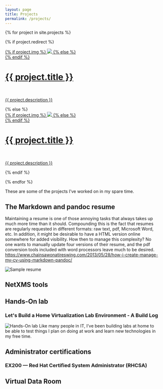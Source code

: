 ```yaml
---
layout: page
title: Projects
permalink: /projects/
---
```


{% for project in site.projects %}

{% if project.redirect %}
<div class="project">
    <div class="thumbnail">
        <a href="{{ project.redirect }}" target="_blank">
        {% if project.img %}
        <img class="thumbnail" src="{{ project.img | prepend: site.baseurl | prepend: site.url }}"/>
        {% else %}
        <div class="thumbnail blankbox"></div>
        {% endif %}    
        <span>
            <h1>{{ project.title }}</h1>
            <br/>
            <p>{{ project.description }}</p>
        </span>
        </a>
    </div>
</div>
{% else %}

<div class="project ">
    <div class="thumbnail">
        <a href="{{ project.url | prepend: site.baseurl | prepend: site.url }}">
        {% if project.img %}
        <img class="thumbnail" src="{{ project.img | prepend: site.baseurl | prepend: site.url }}"/>
        {% else %}
        <div class="thumbnail blankbox"></div>
        {% endif %}    
        <span>
            <h1>{{ project.title }}</h1>
            <br/>
            <p>{{ project.description }}</p>
        </span>
        </a>
    </div>
</div>

{% endif %}

{% endfor %}

These are some of the projects I’ve worked on in my spare time.

## The Markdown and pandoc resume

Maintaining a resume is one of those annoying tasks that always takes up much more time than it should. Compounding this is the fact that resumes are regularly requested in different formats: raw text, pdf, Microsoft Word, etc. In addition, it might be desirable to have a HTML version online somewhere for added visibility. How then to manage this complexity? No one wants to manually update four versions of their resume, and the pdf conversion tools included with word processors leave much to be desired.
https://www.chainsawonatireswing.com/2013/05/28/how-i-create-manage-my-cv-using-markdown-pandoc/

![Sample resume](https://github.com/resume-nation/resume-nation.github.io/blob/master/images/stock-demo.PNG?raw=true)

## NetXMS tools

## Hands-On lab
### Let's Build a Home Virtualization Lab Environment - A Build Log 

![Hands-On lab](https://louwrentius.com/static/images/dl380htop01.png)
Like many people in IT, I’ve been building labs at home to be able to test things I plan on doing at work and learn new technologies in my free time.

## Administrator certifications
### EX200 — Red Hat Certified System Administrator (RHCSA)

## Virtual Data Room
